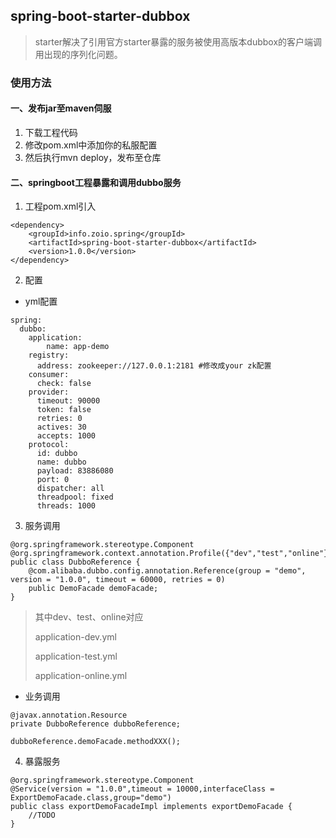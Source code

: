 ## spring-boot-starter-dubbox 
> starter解决了引用官方starter暴露的服务被使用高版本dubbox的客户端调用出现的序列化问题。

### 使用方法

#### 一、发布jar至maven伺服
1. 下载工程代码
2. 修改pom.xml中添加你的私服配置
3. 然后执行mvn deploy，发布至仓库

#### 二、springboot工程暴露和调用dubbo服务
1. 工程pom.xml引入
````
<dependency>
	<groupId>info.zoio.spring</groupId>
	<artifactId>spring-boot-starter-dubbox</artifactId>
	<version>1.0.0</version>
</dependency>
````

2. 配置
* yml配置
````
spring:
  dubbo:
    application:
        name: app-demo
    registry:
      address: zookeeper://127.0.0.1:2181 #修改成your zk配置
    consumer:
      check: false
    provider:
      timeout: 90000
      token: false
      retries: 0
      actives: 30
      accepts: 1000
    protocol:
      id: dubbo
      name: dubbo
      payload: 83886080
      port: 0
      dispatcher: all
      threadpool: fixed
      threads: 1000
````

3. 服务调用
````
@org.springframework.stereotype.Component
@org.springframework.context.annotation.Profile({"dev","test","online"})
public class DubboReference {
	@com.alibaba.dubbo.config.annotation.Reference(group = "demo", version = "1.0.0", timeout = 60000, retries = 0)
	public DemoFacade demoFacade;
}
````
> 其中dev、test、online对应
>
> application-dev.yml
>
> application-test.yml
>
> application-online.yml

* 业务调用
````
@javax.annotation.Resource
private DubboReference dubboReference;

dubboReference.demoFacade.methodXXX();
````
4. 暴露服务
````
@org.springframework.stereotype.Component
@Service(version = "1.0.0",timeout = 10000,interfaceClass = ExportDemoFacade.class,group="demo")
public class exportDemoFacadeImpl implements exportDemoFacade {
	//TODO
}
````














